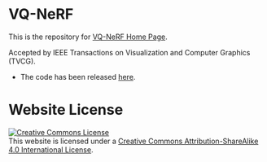# VQ-NeRF

This is the repository for [VQ-NeRF Home Page](https://jtbzhl.github.io/VQ-NeRF.github.io/).

Accepted by IEEE Transactions on Visualization and Computer Graphics (TVCG).

- The code has been released [here](https://github.com/JiuTongBro/vqnerf_release).

# Website License
<a rel="license" href="http://creativecommons.org/licenses/by-sa/4.0/"><img alt="Creative Commons License" style="border-width:0" src="https://i.creativecommons.org/l/by-sa/4.0/88x31.png" /></a><br />This website is licensed under a <a rel="license" href="http://creativecommons.org/licenses/by-sa/4.0/">Creative Commons Attribution-ShareAlike 4.0 International License</a>.
